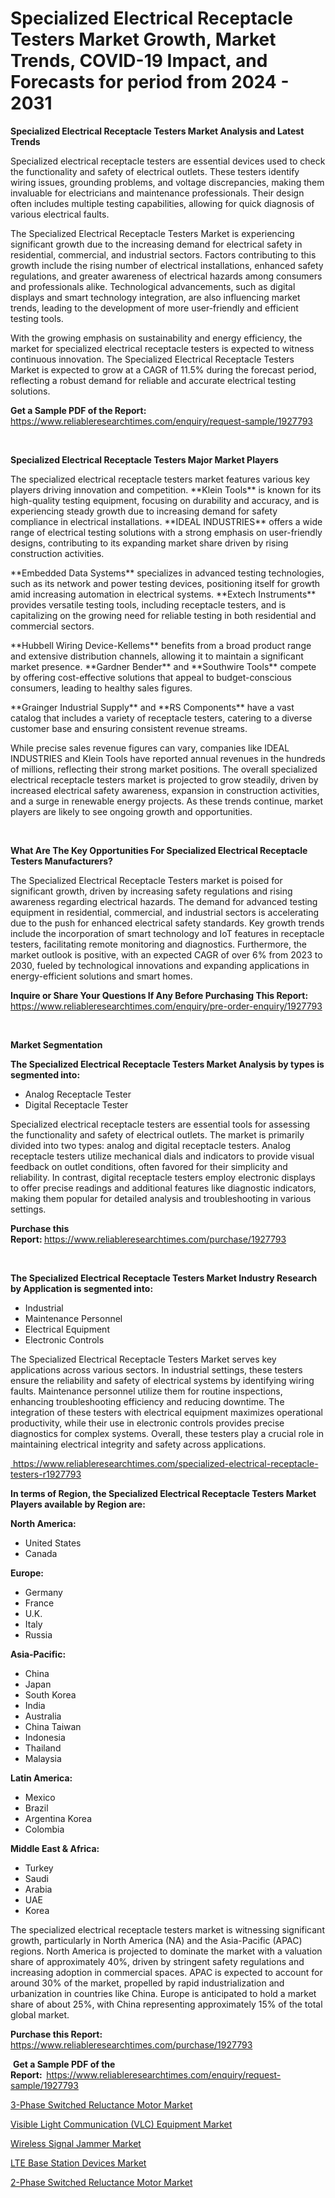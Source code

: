 <p><h1>Specialized Electrical Receptacle Testers Market Growth, Market Trends, COVID-19 Impact, and Forecasts for period from 2024 - 2031</h1></p><p><strong>Specialized Electrical Receptacle Testers Market Analysis and Latest Trends</strong></p>
<p><p>Specialized electrical receptacle testers are essential devices used to check the functionality and safety of electrical outlets. These testers identify wiring issues, grounding problems, and voltage discrepancies, making them invaluable for electricians and maintenance professionals. Their design often includes multiple testing capabilities, allowing for quick diagnosis of various electrical faults.</p><p>The Specialized Electrical Receptacle Testers Market is experiencing significant growth due to the increasing demand for electrical safety in residential, commercial, and industrial sectors. Factors contributing to this growth include the rising number of electrical installations, enhanced safety regulations, and greater awareness of electrical hazards among consumers and professionals alike. Technological advancements, such as digital displays and smart technology integration, are also influencing market trends, leading to the development of more user-friendly and efficient testing tools. </p><p>With the growing emphasis on sustainability and energy efficiency, the market for specialized electrical receptacle testers is expected to witness continuous innovation. The Specialized Electrical Receptacle Testers Market is expected to grow at a CAGR of 11.5% during the forecast period, reflecting a robust demand for reliable and accurate electrical testing solutions.</p></p>
<p><strong>Get a Sample PDF of the Report:&nbsp;</strong> <a href="https://www.reliableresearchtimes.com/enquiry/request-sample/1927793?utm_campaign=1572&utm_medium=2&utm_source=Github&utm_content=ia&utm_term=25102024&utm_id=specialized-electrical-receptacle-testers">https://www.reliableresearchtimes.com/enquiry/request-sample/1927793</a></p>
<p>&nbsp;</p>
<p><strong>Specialized Electrical Receptacle Testers Major Market Players</strong></p>
<p><p>The specialized electrical receptacle testers market features various key players driving innovation and competition. **Klein Tools** is known for its high-quality testing equipment, focusing on durability and accuracy, and is experiencing steady growth due to increasing demand for safety compliance in electrical installations. **IDEAL INDUSTRIES** offers a wide range of electrical testing solutions with a strong emphasis on user-friendly designs, contributing to its expanding market share driven by rising construction activities.</p><p>**Embedded Data Systems** specializes in advanced testing technologies, such as its network and power testing devices, positioning itself for growth amid increasing automation in electrical systems. **Extech Instruments** provides versatile testing tools, including receptacle testers, and is capitalizing on the growing need for reliable testing in both residential and commercial sectors.</p><p>**Hubbell Wiring Device-Kellems** benefits from a broad product range and extensive distribution channels, allowing it to maintain a significant market presence. **Gardner Bender** and **Southwire Tools** compete by offering cost-effective solutions that appeal to budget-conscious consumers, leading to healthy sales figures.</p><p>**Grainger Industrial Supply** and **RS Components** have a vast catalog that includes a variety of receptacle testers, catering to a diverse customer base and ensuring consistent revenue streams.</p><p>While precise sales revenue figures can vary, companies like IDEAL INDUSTRIES and Klein Tools have reported annual revenues in the hundreds of millions, reflecting their strong market positions. The overall specialized electrical receptacle testers market is projected to grow steadily, driven by increased electrical safety awareness, expansion in construction activities, and a surge in renewable energy projects. As these trends continue, market players are likely to see ongoing growth and opportunities.</p></p>
<p>&nbsp;</p>
<p><strong>What Are The Key Opportunities For Specialized Electrical Receptacle Testers Manufacturers?</strong></p>
<p><p>The Specialized Electrical Receptacle Testers market is poised for significant growth, driven by increasing safety regulations and rising awareness regarding electrical hazards. The demand for advanced testing equipment in residential, commercial, and industrial sectors is accelerating due to the push for enhanced electrical safety standards. Key growth trends include the incorporation of smart technology and IoT features in receptacle testers, facilitating remote monitoring and diagnostics. Furthermore, the market outlook is positive, with an expected CAGR of over 6% from 2023 to 2030, fueled by technological innovations and expanding applications in energy-efficient solutions and smart homes.</p></p>
<p><strong>Inquire or Share Your Questions If Any Before Purchasing This Report:</strong> <a href="https://www.reliableresearchtimes.com/enquiry/pre-order-enquiry/1927793?utm_campaign=1572&utm_medium=2&utm_source=Github&utm_content=ia&utm_term=25102024&utm_id=specialized-electrical-receptacle-testers">https://www.reliableresearchtimes.com/enquiry/pre-order-enquiry/1927793</a></p>
<p>&nbsp;</p>
<p><strong>Market Segmentation</strong></p>
<p><strong>The Specialized Electrical Receptacle Testers Market Analysis by types is segmented into:</strong></p>
<p><ul><li>Analog Receptacle Tester</li><li>Digital Receptacle Tester</li></ul></p>
<p><p>Specialized electrical receptacle testers are essential tools for assessing the functionality and safety of electrical outlets. The market is primarily divided into two types: analog and digital receptacle testers. Analog receptacle testers utilize mechanical dials and indicators to provide visual feedback on outlet conditions, often favored for their simplicity and reliability. In contrast, digital receptacle testers employ electronic displays to offer precise readings and additional features like diagnostic indicators, making them popular for detailed analysis and troubleshooting in various settings.</p></p>
<p><strong>Purchase this Report:&nbsp;</strong><a href="https://www.reliableresearchtimes.com/purchase/1927793?utm_campaign=1572&utm_medium=2&utm_source=Github&utm_content=ia&utm_term=25102024&utm_id=specialized-electrical-receptacle-testers">https://www.reliableresearchtimes.com/purchase/1927793</a></p>
<p>&nbsp;</p>
<p><strong>The Specialized Electrical Receptacle Testers Market Industry Research by Application is segmented into:</strong></p>
<p><ul><li>Industrial</li><li>Maintenance Personnel</li><li>Electrical Equipment</li><li>Electronic Controls</li></ul></p>
<p><p>The Specialized Electrical Receptacle Testers Market serves key applications across various sectors. In industrial settings, these testers ensure the reliability and safety of electrical systems by identifying wiring faults. Maintenance personnel utilize them for routine inspections, enhancing troubleshooting efficiency and reducing downtime. The integration of these testers with electrical equipment maximizes operational productivity, while their use in electronic controls provides precise diagnostics for complex systems. Overall, these testers play a crucial role in maintaining electrical integrity and safety across applications.</p></p>
<p><a href="https://www.reliableresearchtimes.com/specialized-electrical-receptacle-testers-r1927793?utm_campaign=1572&utm_medium=2&utm_source=Github&utm_content=ia&utm_term=25102024&utm_id=specialized-electrical-receptacle-testers">&nbsp;https://www.reliableresearchtimes.com/specialized-electrical-receptacle-testers-r1927793</a></p>
<p><strong>In terms of Region, the Specialized Electrical Receptacle Testers Market Players available by Region are:</strong></p>
<p>
    <p> <strong> North America: </strong>
        <ul>
            <li>United States</li>
            <li>Canada</li>
        </ul>
        </p> 
    <p> <strong> Europe: </strong>
        <ul>
            <li>Germany</li>
            <li>France</li>
            <li>U.K.</li>
            <li>Italy</li>
            <li>Russia</li>
        </ul>
        </p> 
    <p> <strong> Asia-Pacific: </strong>
        <ul>
            <li>China</li>
            <li>Japan</li>
            <li>South Korea</li>
            <li>India</li>
            <li>Australia</li>
            <li>China Taiwan</li>
            <li>Indonesia</li>
            <li>Thailand</li>
            <li>Malaysia</li>
        </ul>
        </p> 
    <p> <strong> Latin America: </strong>
        <ul>
            <li>Mexico</li>
            <li>Brazil</li>
            <li>Argentina Korea</li>
            <li>Colombia</li>
        </ul>
        </p> 
    <p> <strong> Middle East & Africa: </strong>
        <ul>
            <li>Turkey</li>
            <li>Saudi</li>
            <li>Arabia</li>
            <li>UAE</li>
            <li>Korea</li>
        </ul>
    </p>
    </p>
<p><p>The specialized electrical receptacle testers market is witnessing significant growth, particularly in North America (NA) and the Asia-Pacific (APAC) regions. North America is projected to dominate the market with a valuation share of approximately 40%, driven by stringent safety regulations and increasing adoption in commercial spaces. APAC is expected to account for around 30% of the market, propelled by rapid industrialization and urbanization in countries like China. Europe is anticipated to hold a market share of about 25%, with China representing approximately 15% of the total global market.</p></p>
<p><strong>Purchase this Report: </strong><a href="https://www.reliableresearchtimes.com/purchase/1927793?utm_campaign=1572&utm_medium=2&utm_source=Github&utm_content=ia&utm_term=25102024&utm_id=specialized-electrical-receptacle-testers">https://www.reliableresearchtimes.com/purchase/1927793</a></p>
<p>&nbsp;<strong>Get a Sample PDF of the Report:&nbsp;&nbsp;</strong><a href="https://www.reliableresearchtimes.com/enquiry/request-sample/1927793?utm_campaign=1572&utm_medium=2&utm_source=Github&utm_content=ia&utm_term=25102024&utm_id=specialized-electrical-receptacle-testers">https://www.reliableresearchtimes.com/enquiry/request-sample/1927793</a></p>
<p><strong></strong></p>
<p><p><a href="https://www.linkedin.com/pulse/evolution-3-phase-switched-reluctance-motor-market-key-shifts-v7zkf?utm_campaign=1572&utm_medium=2&utm_source=Github&utm_content=ia&utm_term=25102024&utm_id=specialized-electrical-receptacle-testers">3-Phase Switched Reluctance Motor Market</a></p><p><a href="https://www.linkedin.com/pulse/insights-visible-light-communication-vlc-equipment-industry-qd89f?utm_campaign=1572&utm_medium=2&utm_source=Github&utm_content=ia&utm_term=25102024&utm_id=specialized-electrical-receptacle-testers">Visible Light Communication (VLC) Equipment Market</a></p><p><a href="https://www.linkedin.com/pulse/comprehensive-wireless-signal-jammer-market-report-91exf?utm_campaign=1572&utm_medium=2&utm_source=Github&utm_content=ia&utm_term=25102024&utm_id=specialized-electrical-receptacle-testers">Wireless Signal Jammer Market</a></p><p><a href="https://www.linkedin.com/pulse/comprehensive-lte-base-station-devices-market-report-zqkdf?utm_campaign=1572&utm_medium=2&utm_source=Github&utm_content=ia&utm_term=25102024&utm_id=specialized-electrical-receptacle-testers">LTE Base Station Devices Market</a></p><p><a href="https://www.linkedin.com/pulse/analyzing-2-phase-switched-reluctance-motor-market-2g36f?utm_campaign=1572&utm_medium=2&utm_source=Github&utm_content=ia&utm_term=25102024&utm_id=specialized-electrical-receptacle-testers">2-Phase Switched Reluctance Motor Market</a></p></p>